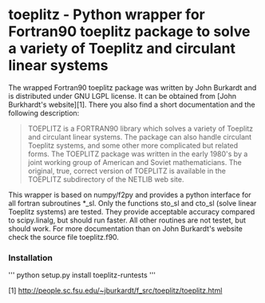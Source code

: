 # toeplitz - Python wrapper for Fortran90 toeplitz package to solve a variety of Toeplitz and circulant linear systems

The wrapped Fortran90 toeplitz package was written by John Burkardt and is distributed under GNU LGPL license. It can be obtained from [John Burkhardt's website][1]. There you also find a short documentation and the following description:
> TOEPLITZ is a FORTRAN90 library which solves a variety of Toeplitz and circulant linear systems.
The package can also handle circulant Toeplitz systems, and some other more complicated but related forms.
The TOEPLITZ package was written in the early 1980's by a joint working group of American and Soviet mathematicians.
The original, true, correct version of TOEPLITZ is available in the TOEPLITZ subdirectory of the NETLIB web site.

This wrapper is based on numpy/f2py and provides a python interface for all fortran subroutines *_sl. Only the functions sto_sl and cto_sl (solve linear Toeplitz systems) are tested. They provide acceptable accuracy compared to scipy.linalg, but should run faster. All other routines are not testet, but should work.
For more documentation than on John Burkardt's website check the source file toeplitz.f90.

### Installation
'''
  python setup.py install
  toeplitz-runtests
'''

[1] http://people.sc.fsu.edu/~jburkardt/f_src/toeplitz/toeplitz.html
